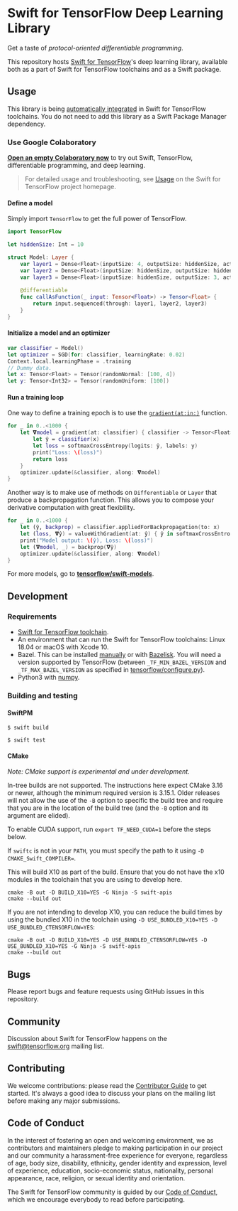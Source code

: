 # Swift for TensorFlow Deep Learning Library

Get a taste of *protocol-oriented differentiable programming*.

This repository hosts [Swift for TensorFlow][s4tf]'s deep learning library,
available both as a part of Swift for TensorFlow toolchains and as a Swift
package.

## Usage

This library is being [automatically integrated][integrated] in Swift for
TensorFlow toolchains. You do not need to add this library as a Swift Package
Manager dependency.

### Use Google Colaboratory

[**Open an empty Colaboratory now**][blank_colab] to try out Swift,
TensorFlow, differentiable programming, and deep learning.

> For detailed usage and troubleshooting, see [Usage][usage] on the Swift for
TensorFlow project homepage.

#### Define a model

Simply import `TensorFlow` to get the full power of TensorFlow.

```swift
import TensorFlow

let hiddenSize: Int = 10

struct Model: Layer {
    var layer1 = Dense<Float>(inputSize: 4, outputSize: hiddenSize, activation: relu)
    var layer2 = Dense<Float>(inputSize: hiddenSize, outputSize: hiddenSize, activation: relu)
    var layer3 = Dense<Float>(inputSize: hiddenSize, outputSize: 3, activation: identity)
    
    @differentiable
    func callAsFunction(_ input: Tensor<Float>) -> Tensor<Float> {
        return input.sequenced(through: layer1, layer2, layer3)
    }
}
```

#### Initialize a model and an optimizer

```swift
var classifier = Model()
let optimizer = SGD(for: classifier, learningRate: 0.02)
Context.local.learningPhase = .training
// Dummy data.
let x: Tensor<Float> = Tensor(randomNormal: [100, 4])
let y: Tensor<Int32> = Tensor(randomUniform: [100])
```

#### Run a training loop

One way to define a training epoch is to use the
[`gradient(at:in:)`][gradient] function.

```swift
for _ in 0..<1000 {
    let 𝛁model = gradient(at: classifier) { classifier -> Tensor<Float> in
        let ŷ = classifier(x)
        let loss = softmaxCrossEntropy(logits: ŷ, labels: y)
        print("Loss: \(loss)")
        return loss
    }
    optimizer.update(&classifier, along: 𝛁model)
}
```

Another way is to make use of methods on `Differentiable` or `Layer` that
produce a backpropagation function. This allows you to compose your derivative
computation with great flexibility.

```swift
for _ in 0..<1000 {
    let (ŷ, backprop) = classifier.appliedForBackpropagation(to: x)
    let (loss, 𝛁ŷ) = valueWithGradient(at: ŷ) { ŷ in softmaxCrossEntropy(logits: ŷ, labels: y) }
    print("Model output: \(ŷ), Loss: \(loss)")
    let (𝛁model, _) = backprop(𝛁ŷ)
    optimizer.update(&classifier, along: 𝛁model)
}
```

For more models, go to [**tensorflow/swift-models**][swift-models].

## Development

### Requirements

* [Swift for TensorFlow toolchain][toolchain].
* An environment that can run the Swift for TensorFlow toolchains: Linux 18.04 or macOS with Xcode 10.
* Bazel. This can be installed [manually][bazel] or with
[Bazelisk][bazelisk]. You will need a version supported by TensorFlow
(between `_TF_MIN_BAZEL_VERSION` and `_TF_MAX_BAZEL_VERSION` as specified in
[tensorflow/configure.py][configure.py]).
* Python3 with [numpy][numpy].

### Building and testing

#### SwiftPM

```
$ swift build
```
```
$ swift test
```

#### CMake

*Note: CMake support is experimental and under development.*

In-tree builds are not supported.  The instructions here expect CMake 3.16
or newer, although the minimum required version is 3.15.1.  Older releases
will not allow the use of the `-B` option to specific the build tree and
require that you are in the location of the build tree (and the `-B` option
and its argument are elided).

To enable CUDA support, run `export TF_NEED_CUDA=1` before the steps below.

If `swiftc` is not in your `PATH`, you must specify the path to it using
`-D CMAKE_Swift_COMPILER=`.

This will build X10 as part of the build.  Ensure that you do not have the
x10 modules in the toolchain that you are using to develop here.

```shell
cmake -B out -D BUILD_X10=YES -G Ninja -S swift-apis
cmake --build out
```

If you are not intending to develop X10, you can reduce the build times by
using the bundled X10 in the toolchain using
`-D USE_BUNDLED_X10=YES -D USE_BUNDLED_CTENSORFLOW=YES`:

```shell
cmake -B out -D BUILD_X10=YES -D USE_BUNDLED_CTENSORFLOW=YES -D USE_BUNDLED_X10=YES -G Ninja -S swift-apis
cmake --build out
```


## Bugs

Please report bugs and feature requests using GitHub issues in this repository.

## Community

Discussion about Swift for TensorFlow happens on the
[swift@tensorflow.org][forum]
mailing list.

## Contributing

We welcome contributions: please read the [Contributor Guide](CONTRIBUTING.md)
to get started. It's always a good idea to discuss your plans on the mailing
list before making any major submissions.

## Code of Conduct

In the interest of fostering an open and welcoming environment, we as
contributors and maintainers pledge to making participation in our project and
our community a harassment-free experience for everyone, regardless of age, body
size, disability, ethnicity, gender identity and expression, level of
experience, education, socio-economic status, nationality, personal appearance,
race, religion, or sexual identity and orientation.

The Swift for TensorFlow community is guided by our [Code of
Conduct](CODE_OF_CONDUCT.md), which we encourage everybody to read before
participating.

[s4tf]: https://github.com/tensorflow/swift
[integrated]: https://github.com/apple/swift/tree/tensorflow#customize-tensorflow-support
[blank_colab]: https://colab.research.google.com/notebook#create=true&language=swift
[usage]: https://github.com/tensorflow/swift/blob/master/Usage.md
[gradient]: https://www.tensorflow.org/swift/api_docs/Functions#/s:10TensorFlow8gradient2at2in13TangentVectorQzx_AA0A0Vyq_GxXEtAA14DifferentiableRzAA0aB13FloatingPointR_r0_lF
[swift-models]: https://github.com/tensorflow/swift-models
[toolchain]: https://github.com/tensorflow/swift/blob/master/Installation.md
[bazel]: https://docs.bazel.build/versions/master/install.html
[bazelisk]: https://github.com/bazelbuild/bazelisk
[configure.py]: https://github.com/tensorflow/tensorflow/blob/master/configure.py
[numpy]: https://numpy.org/
[forum]: https://groups.google.com/a/tensorflow.org/d/forum/swift

